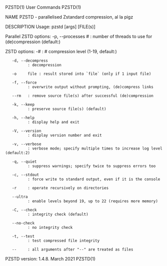 PZSTD(1)                                                                                 User Commands                                                                                 PZSTD(1)

NAME
       PZSTD - parallelised Zstandard compression, al la pigz

DESCRIPTION
   Usage:
              pzstd [args] [FILE(s)]

   Parallel ZSTD options:
       -p, --processes
              #    : number of threads to use for (de)compression (default:<numcpus>)

   ZSTD options:
       -#     : # compression level (1-19, default:<numcpus>)

       -d, --decompress
              : decompression

       -o     file : result stored into `file` (only if 1 input file)

       -f, --force
              : overwrite output without prompting, (de)compress links

       --rm   : remove source file(s) after successful (de)compression

       -k, --keep
              : preserve source file(s) (default)

       -h, --help
              : display help and exit

       -V, --version
              : display version number and exit

       -v, --verbose
              : verbose mode; specify multiple times to increase log level (default:2)

       -q, --quiet
              : suppress warnings; specify twice to suppress errors too

       -c, --stdout
              : force write to standard output, even if it is the console

       -r     : operate recursively on directories

       --ultra
              : enable levels beyond 19, up to 22 (requires more memory)

       -C, --check
              : integrity check (default)

       --no-check
              : no integrity check

       -t, --test
              : test compressed file integrity

       --     : all arguments after "--" are treated as files

PZSTD version: 1.4.8.                                                                      March 2021                                                                                  PZSTD(1)
